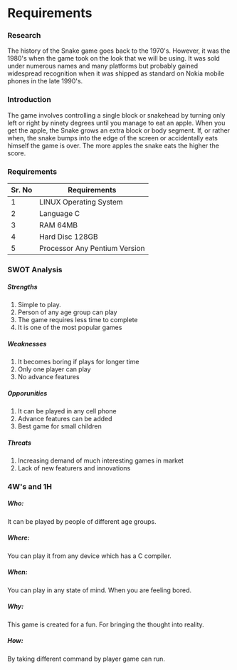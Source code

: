 # Requirements
### Research
The history of the Snake game goes back to the 1970's. However, it was the 1980's when the game took on the look that we will be using. It was sold under numerous names and many platforms but probably gained widespread recognition when it was shipped as standard on Nokia mobile phones in the late 1990's.


### Introduction
The game involves controlling a single block or snakehead by turning only left or right by ninety degrees until you manage to eat an apple. When you get the apple, the Snake grows an extra block or body segment.
If, or rather when, the snake bumps into the edge of the screen or accidentally eats himself the game is over. The more apples the snake eats the higher the score.


### Requirements
| Sr. No | Requirements |
| ----| ------ |
| 1 | LINUX Operating System |
|2  | Language C |
|3 |RAM  64MB |
|4  |Hard Disc 128GB  |
| 5 | Processor Any Pentium Version |


### SWOT Analysis
##### Strengths
1. Simple to play. 
2. Person of any age group can play
3. The game requires less time to complete
4. It is one of the most popular games

##### Weaknesses
1. It becomes boring if plays for longer time
2. Only one player can play
3. No advance features

##### Opporunities
1. It can be played in any cell phone
2. Advance features can be added
3. Best game for small children

##### Threats
1. Increasing demand of much interesting games in market
2. Lack of new featurers and innovations


### 4W's and 1H
##### Who:
It can be played by people of different age groups.

##### Where:
You can play it from any device which has a C compiler.

##### When:
You can play in any state of mind.
When you are feeling bored.

##### Why:
This game is created for a fun.
For bringing the thought into reality.

##### How:
By taking different command by player game can run.






